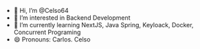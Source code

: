 - 👋 Hi, I’m @Celso64
- 👀 I’m interested in Backend Development
- 🌱 I’m currently learning NextJS, Java Spring, Keyloack, Docker, Concurrent Programing
- 😄 Pronouns: Carlos. Celso

<!---
Celso64/Celso64 is a ✨ special ✨ repository because its `README.md` (this file) appears on your GitHub profile.
You can click the Preview link to take a look at your changes.
--->
